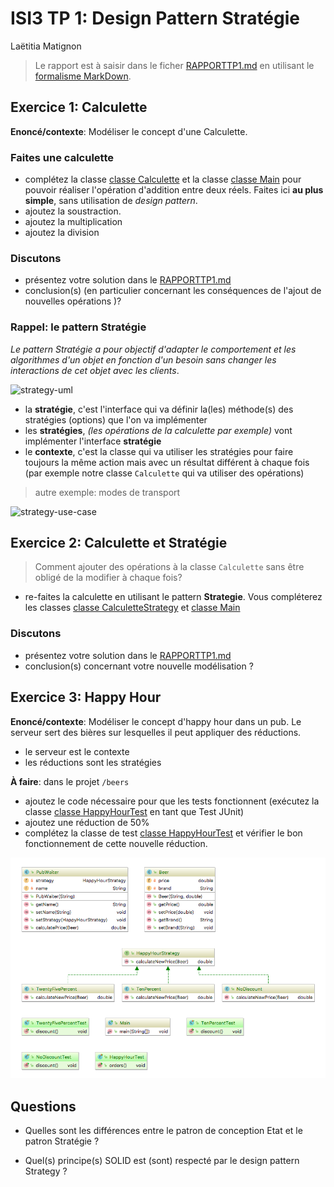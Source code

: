# ISI3 TP 1: Design Pattern Stratégie
Laëtitia Matignon

> Le rapport est à saisir dans le ficher [RAPPORTTP1.md](RAPPORTTP1.md) en utilisant le [formalisme MarkDown](https://guides.github.com/features/mastering-markdown/).

## Exercice 1: Calculette


**Enoncé/contexte**: Modéliser le concept d'une Calculette. 

### Faites une calculette

- complétez la classe [classe Calculette](src/calculette/Calculette.java) et la classe [classe Main](src/calculette/Main.java) pour pouvoir réaliser l'opération d'addition entre deux réels. Faites ici **au plus simple**, sans utilisation de *design pattern*.
- ajoutez la soustraction.
- ajoutez la multiplication
- ajoutez la division

### Discutons

- présentez votre solution dans le [RAPPORTTP1.md](RAPPORTTP1.md)
- conclusion(s) (en particulier concernant les conséquences de l'ajout de nouvelles opérations )?

### Rappel: le pattern Stratégie

*Le pattern Stratégie a pour objectif d'adapter le comportement et les algorithmes d'un objet en fonction d'un besoin sans changer les interactions de cet objet avec les clients*.

![strategy-uml](img/strategy-uml.svg)

- la **stratégie**, c'est l'interface qui va définir la(les) méthode(s) des stratégies (options) que l'on va implémenter
- les **stratégies**, *(les opérations de la calculette par exemple)* vont implémenter l'interface **stratégie**
- le **contexte**, c'est la classe qui va utiliser les stratégies pour faire toujours la même action mais avec un résultat différent à chaque fois (par exemple notre classe `Calculette` qui va utiliser des opérations)

> autre exemple: modes de transport

![strategy-use-case](img/strategy-use-case.svg)

## Exercice 2: Calculette et Stratégie

> Comment ajouter des opérations à la classe `Calculette` sans être obligé de la modifier à chaque fois?

- re-faites la calculette en utilisant le pattern **Strategie**.  Vous compléterez les classes [classe CalculetteStrategy](src/strategycalculette/CalculetteStrategy) et [classe Main](src/strategycalculette/Main)

### Discutons

- présentez votre solution dans le [RAPPORTTP1.md](RAPPORTTP1.md)
- conclusion(s) concernant votre nouvelle modélisation ?


## Exercice 3: Happy Hour 

**Enoncé/contexte**: Modéliser le concept d'happy hour dans un pub. Le serveur sert des bières sur lesquelles il peut appliquer des réductions.
- le serveur est le contexte
- les réductions sont les stratégies

**À faire**: dans le projet `/beers`
- ajoutez le code nécessaire pour que les tests fonctionnent (exécutez la classe [classe HappyHourTest](src/strategybeers/HappyHourTest.java) en tant que Test JUnit)
- ajoutez une réduction de 50%
- complétez la classe de test [classe HappyHourTest](src/strategybeers/HappyHourTest.java) et vérifier le bon fonctionnement de cette nouvelle réduction.

![exo-01](img/exo-01.png)

## Questions
- Quelles sont les différences entre le patron de conception Etat et le patron Stratégie ?

- Quel(s) principe(s) SOLID est (sont) respecté par le design pattern Strategy ?


